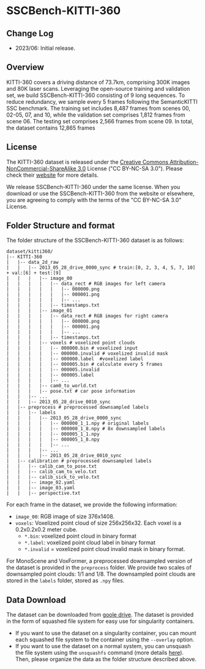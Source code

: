 # SSCBench-KITTI-360

## Change Log
* 2023/06: Initial release.

## Overview
KITTI-360 covers a driving distance of 73.7km, comprising 300K images and 80K laser scans. Leveraging the open-source training and validation set, we build SSCBench-KITTI-360 consisting of 9 long sequences. To reduce redundancy, we sample every 5 frames following the SemanticKITTI SSC benchmark. The training set includes 8,487 frames from scenes 00, 02-05, 07, and 10, while the validation set comprises 1,812 frames from scene 06. The testing set comprises 2,566 frames from scene 09. In total, the dataset contains 12,865 frames

## License
The KITTI-360 dataset is released under the [Creative Commons Attribution-NonCommercial-ShareAlike 3.0](http://creativecommons.org/licenses/by-nc-sa/3.0/) License ("CC BY-NC-SA 3.0"). Please check their [website](https://www.cvlibs.net/datasets/kitti-360/index.php#:~:text=com/dcmlr/kitti360_ros_player-,Copyright,-All%20datasets%20and) for more details.

We release SSCBench-KITTI-360 under the same license. When you download or use the SSCBench-KITTI-360 from the website or elsewhere, you are agreeing to comply with the terms of the "CC BY-NC-SA 3.0" License.

## Folder Structure and format
The folder structure of the SSCBench-KITTI-360 dataset is as follows:
```
dataset/kitti360/
|-- KITTI-360 
|   |-- data_2d_raw
|   |   |-- 2013_05_28_drive_0000_sync # train:[0, 2, 3, 4, 5, 7, 10] + val:[6] + test:[9]
|   |   |   |-- image_00
|   |   |   |   |-- data_rect # RGB images for left camera
|   |   |   |   |   |-- 000000.png
|   |   |   |   |   |-- 000001.png
|   |   |   |   |   |-- ...
|   |   |   |   |-- timestamps.txt
|   |   |   |-- image_01
|   |   |   |   |-- data_rect # RGB images for right camera
|   |   |   |   |   |-- 000000.png
|   |   |   |   |   |-- 000001.png
|   |   |   |   |   |-- ...
|   |   |   |   |-- timestamps.txt
|   |   |   |-- voxels # voxelized point clouds
|   |   |   |   |-- 000000.bin # voxelized input
|   |   |   |   |-- 000000.invalid # voxelized invalid mask
|   |   |   |   |-- 000000.label  #voxelized label
|   |   |   |   |-- 000005.bin # calculate every 5 frames 
|   |   |   |   |-- 000005.invalid
|   |   |   |   |-- 000005.label
|   |   |   |   |-- ...
|   |   |   |-- cam0_to_world.txt
|   |   |   |-- pose.txt # car pose information
|   |   |-- ...
|   |   |-- 2013_05_28_drive_0010_sync 
|   |-- preprocess # preprocessed downsampled labels
|   |   |-- labels
|   |   |   |-- 2013_05_28_drive_0000_sync 
|   |   |   |   |-- 000000_1_1.npy # original labels
|   |   |   |   |-- 000000_1_8.npy # 8x downsampled labels
|   |   |   |   |-- 000005_1_1.npy
|   |   |   |   |-- 000005_1_8.npy
|   |   |   |   |-- ...
|   |   |   |-- ... 
|   |   |   |-- 2013_05_28_drive_0010_sync 
|   |-- calibration # preprocessed downsampled labels
|   |   |-- calib_cam_to_pose.txt
|   |   |-- calib_cam_to_velo.txt
|   |   |-- calib_sick_to_velo.txt
|   |   |-- image_02.yaml
|   |   |-- image_03.yaml
|   |   |-- perspective.txt
```

For each frame in the dataset, we provide the following information:
* `image_00`: RGB image of size 376x1408.
* `voxels`: Voxelized point cloud of size 256x256x32. Each voxel is a 0.2x0.2x0.2 meter cube.
    * `*.bin`: voxelized point cloud in binary format 
    * `*.label`: voxelized point cloud label in binary format
    * `*.invalid` = voxelized point cloud invalid mask in binary format.

For MonoScene and VoxFormer, a preprocessed downsampled version of the dataset is provided in the `preprocess` folder. We provide two scales of downsampled point clouds: 1/1 and 1/8. The downsampled point clouds are stored in the `labels` folder, stored as `.npy` files.

## Data Download
The dataset can be downloaded from [goole drive](https://github.com/ai4ce/SSCBench/blob/main/dataset/KITTI-360/readme.md). The dataset is provided in the form of squashed file system for easy use for singularity containers. 
* If you want to use the dataset on a singularity container, you can mount each squashed file system to the container using the `--overlay` option.
* If you want to use the dataset on a normal system, you can unsquash the file system using the `unsquashfs` command (more details [here](https://manpages.ubuntu.com/manpages/focal/man1/unsquashfs.1.html)). Then, please organize the data as the folder structure described above.
